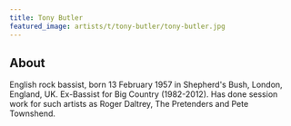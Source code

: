 ```yaml
---
title: Tony Butler
featured_image: artists/t/tony-butler/tony-butler.jpg
---
```

## About

English rock bassist, born 13 February 1957 in Shepherd's Bush, London, England, UK.
Ex-Bassist for Big Country (1982-2012).
Has done session work for such artists as Roger Daltrey, The Pretenders and Pete Townshend. 

